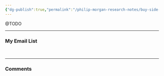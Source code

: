 ```yaml
---
{"dg-publish":true,"permalink":"/philip-morgan-research-notes/buy-side-behavior/how-do-those-who-have-spent-more-than-20000-on-a-consulting-project-that-did-not-involve-an-rfp-find-the-consultant-they-hired/"}
---
```


@TODO


<div class="transclusion">

---

### My Email List

&nbsp;

<script async data-uid="7f3b9aa331" src="https://philip-morgan-consulting.ck.page/7f3b9aa331/index.js"></script>
</div>



<div class="transclusion">

---

### Comments

&nbsp;

<script src="https://utteranc.es/client.js"
        repo="philipmorg/philip-morgan-research-notes"
        issue-term="pathname"
        label="comment"
        theme="github-light"
        crossorigin="anonymous"
        async>
</script>

&nbsp;
</div>


